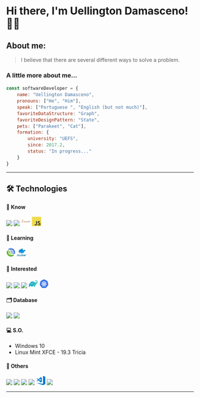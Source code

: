 # Hi there, I'm Uellington Damasceno! 👋🏿

## About me: 
 >I believe that there are several different ways to solve a problem.
 
### A little more about me...

```javascript
const softwareDeveloper = {
    name: "Uellington Damasceno",
    pronouns: ["He", "Him"],
    speak: ["Portuguese ", "English (but not much)"],
    favoriteDataStructure: "Graph",
    favoriteDesignPattern: "State",
    pets: ["Parakeet", "Cat"],
    formation: {
        university: "UEFS", 
        since: 2017.2,
        status: "In progress..."
    }
}
```
----
## 🛠️ Technologies
#### 🌳 Know
<code><img height="25" src="https://devicons.github.io/devicon/devicon.git/icons/c/c-original.svg"></code>
<code><img height="25" src="https://devicons.github.io/devicon/devicon.git/icons/java/java-original.svg"></code>
<code><img height="25" src="https://raw.githubusercontent.com/github/explore/master/topics/javafx/javafx.png"></code>
<code><img height="25" src="https://raw.githubusercontent.com/github/explore/master/topics/javascript/javascript.png"></code>



#### 🌱 Learning
<code><img height="25" src="https://raw.githubusercontent.com/github/explore/master/topics/clojure/clojure.png"></code>
<code><img height="25" src="https://raw.githubusercontent.com/github/explore/master/topics/docker/docker.png"></code>

#### 🤩 Interested
<code><img height="25" src="https://dbdb.io/media/logos/datomic.png"></code>
<code><img height="25" src="https://dl.airtable.com/qU3WA8l7RNugSz7XGaNn_large_a2d0a422b38e8427adb36450d17e69f1_11156357cf86_t.png"></code>
<code><img height="25" src="https://upload.wikimedia.org/wikipedia/commons/thumb/0/05/Apache_kafka.svg/1200px-Apache_kafka.svg.png"></code>
<code><img height="25" src="https://raw.githubusercontent.com/github/explore/master/topics/gradle/gradle.png"></code>
<code><img height="25" src="https://raw.githubusercontent.com/github/explore/master/topics/kubernetes/kubernetes.png"></code>


#### 🗂️ Database
<code><img height="25" src="https://devicons.github.io/devicon/devicon.git/icons/mysql/mysql-original.svg"></code>
<code><img height="25" src="https://devicons.github.io/devicon/devicon.git/icons/mongodb/mongodb-original.svg"></code>

#### 💻 S.O.
- Windows 10
- Linux Mint XFCE - 19.3 Tricia 

#### 💬 Others
<code><img height="25" src="https://essential-addons.com/wp-content/uploads/2017/07/elementor-icon-256x256.png"></code>
<code><img height="25" src="https://devicons.github.io/devicon/devicon.git/icons/git/git-original.svg"></code>
<code><img height="25" src="https://devicons.github.io/devicon/devicon.git/icons/heroku/heroku-plain.svg"></code>
<code><img height="25" src="https://upload.wikimedia.org/wikipedia/commons/thumb/9/98/Apache_NetBeans_Logo.svg/245px-Apache_NetBeans_Logo.svg.png"></code>
<code><img height="25" src="https://raw.githubusercontent.com/github/explore/master/topics/visual-studio-code/visual-studio-code.png"></code> 
<code><img height="25" src="https://devicons.github.io/devicon/devicon.git/icons/wordpress/wordpress-plain.svg"></code>

---
<!--
**UellingtonDamasceno/UellingtonDamasceno** is a ✨ _special_ ✨ repository because its `README.md` (this file) appears on your GitHub profile.

Here are some ideas to get you started:

- 🔭 I’m currently working on ...
- 🌱 I’m currently learning ...
- 👯 I’m looking to collaborate on ...
- 🤔 I’m looking for help with ...
- 💬 Ask me about ...
- 📫 How to reach me: ...
- 😄 Pronouns: ...
- ⚡ Fun fact: ...
-->
